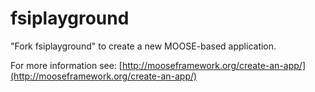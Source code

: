 fsiplayground
=====

"Fork fsiplayground" to create a new MOOSE-based application.

For more information see: [http://mooseframework.org/create-an-app/](http://mooseframework.org/create-an-app/)
